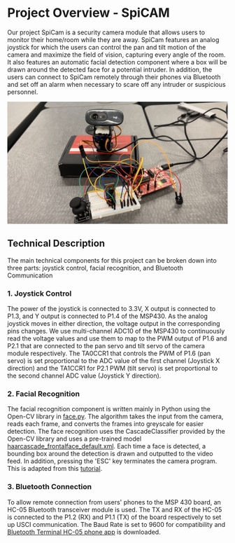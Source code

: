 # Project Overview - SpiCAM
Our project SpiCam is a security camera module that allows users to monitor their home/room while they are away.
SpiCam features an analog joystick for which the users can control the pan and tilt motion of the camera and maximize the field of vision, capturing every angle of the room.
It also features an automatic facial detection component where a box will be drawn around the detected face for a potential intruder. 
In addition, the users can connect to SpiCam remotely through their phones via Bluetooth and set off an alarm when necessary to scare off any intruder or suspicious personnel. 

![SpiCam Image](SpiCam.PNG)

## Technical Description
The main technical components for this project can be broken down into three parts: joystick control, facial recognition, and Bluetooth Communication
### 1. Joystick Control
The power of the joystick is connected to 3.3V, X output is connected to P1.3, and Y output is connected to P1.4 of the MSP430. As the analog joystick moves in either direction, 
the voltage output in the corresponding pins changes. We use multi-channel ADC10 of the MSP430 to continuously read the voltage values and use them to map to the PWM output of P1.6 and P2.1
that are connected to the pan servo and tilt servo of the camera module respectively. The TA0CCR1 that controls the PWM of P1.6 (pan servo) is set proportional to the ADC value of the first channel (Joystick X direction) and the TA1CCR1 for P2.1 PWM (tilt servo) is set proportional to the second channel ADC value (Joystick Y direction).
### 2. Facial Recognition
The facial recognition component is written mainly in Python using the Open-CV library in [face.py](face.py). The algorithm takes the input from the camera, reads each frame, and converts the frames into greyscale for easier detection. 
The face recognition uses the CascadeClassifier provided by the Open-CV library and uses a pre-trained model [haarcascade_frontalface_default.xml](haarcascade_frontalface_default.xml). Each time a face is detected,
a bounding box around the detection is drawn and outputted to the video feed. In addition, pressing the 'ESC' key terminates the camera program. This is adapted from this [tutorial](https://www.geeksforgeeks.org/face-detection-using-cascade-classifier-using-opencv-python/).
### 3. Bluetooth Connection
To allow remote connection from users' phones to the MSP 430 board, an HC-05 Bluetooth transceiver module is used. The TX and RX of the HC-05 is connected to the P1.2 (RX) and P1.1 (TX) of the board respectively to set up USCI communication. The Baud Rate is set to 9600 for compatibility and [Bluetooth Terminal HC-05 phone app](https://play.google.com/store/apps/details?id=project.bluetoothterminal&hl=en_US&gl=US) is downloaded. 
